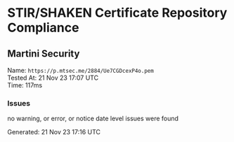 # STIR/SHAKEN Certificate Repository Compliance

## Martini Security

Name: `https://p.mtsec.me/2884/Ue7CGDcexP4o.pem`\
Tested At: 21 Nov 23 17:07 UTC\
Time: 117ms

### Issues

no warning, or error, or notice date level issues were found

Generated: 21 Nov 23 17:16 UTC